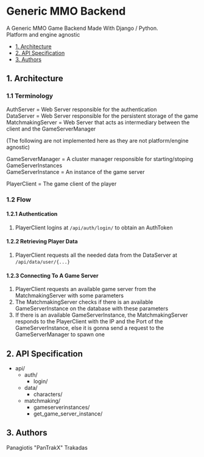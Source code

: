 # Generic MMO Backend
A Generic MMO Game Backend Made With Django / Python.  
Platform and engine agnostic   


* [1. Architecture](#architecture)
* [2. API Specification](#api-specification)
* [3. Authors](#authors)

## 1. Architecture
### 1.1 Terminology


AuthServer = Web Server responsible for the authentication  
DataServer = Web Server responsible for the persistent storage of the game  
MatchmakingServer = Web Server that acts as intermediary between the client and the GameServerManager  

(The following are not implemented here as they are not platform/engine agnostic)

GameServerManager = A cluster manager responsible for starting/stoping GameServerInstances  
GameServerInstance = An instance of the game server

PlayerClient = The game client of the player


### 1.2 Flow
#### 1.2.1 Authentication
1. PlayerClient logins at `/api/auth/login/` to obtain an AuthToken
#### 1.2.2 Retrieving Player Data
1. PlayerClient requests all the needed data from the DataServer at `/api/data/user/{...}`
#### 1.2.3 Connecting To A Game Server
1. PlayerClient requests an available game server from the MatchmakingServer with some parameters
2. The MatchmakingServer checks if there is an available GameServerInstance on the database with these parameters
3. If there is an available GameServerInstance, the MatchmakingServer responds to the PlayerClient with the IP and the Port of the GameServerInstance, else it is gonna send a request to the GameServerManager to spawn one

## 2. API Specification
- api/
  - auth/
    - login/
  - data/
    - characters/
  - matchmaking/
    - gameserverinstances/
    - get_game_server_instance/
      

## 3. Authors


Panagiotis "PanTrakX" Trakadas
